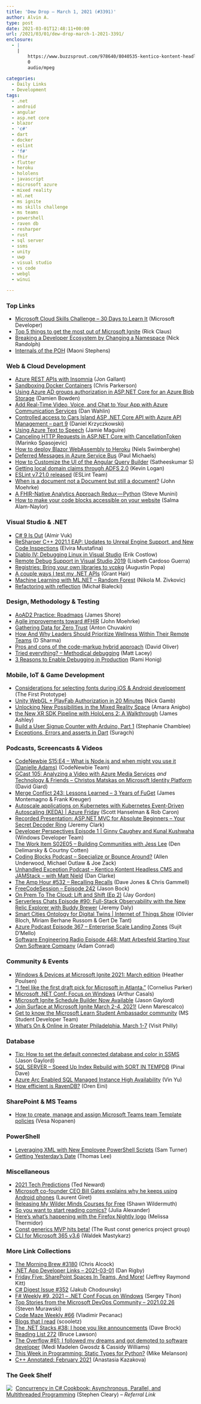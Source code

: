 ```yaml
---
title: 'Dew Drop – March 1, 2021 (#3391)'
author: Alvin A.
type: post
date: 2021-03-01T12:48:11+00:00
url: /2021/03/01/dew-drop-march-1-2021-3391/
enclosure:
  - |
    |
        https://www.buzzsprout.com/978640/8040535-kentico-kontent-headless-cms-and-jamstack-with-matt-nield.mp3?blob_id=36117823
        0
        audio/mpeg
        
categories:
  - Daily Links
  - Development
tags:
  - .net
  - android
  - angular
  - asp.net core
  - blazor
  - 'c#'
  - dart
  - docker
  - eslint
  - 'f#'
  - fhir
  - flutter
  - heroku
  - hololens
  - javascript
  - microsoft azure
  - mixed reality
  - ml.net
  - ms ignite
  - ms skills challenge
  - ms teams
  - powershell
  - raven db
  - resharper
  - rust
  - sql server
  - ssms
  - unity
  - uwp
  - visual studio
  - vs code
  - webgl
  - winui

---
```

### <a name="top"></a>Top Links

  * <a href="https://developer.microsoft.com/en-us/offers/30-days-to-learn-it?WT.mc_id=DOP-MVP-4025064" target="_blank" rel="noopener">Microsoft Cloud Skills Challenge &#8211; 30 Days to Learn It</a> (Microsoft Developer)
  * <a href="https://techcommunity.microsoft.com/t5/itops-talk-blog/top-5-things-to-get-the-most-out-of-microsoft-ignite/ba-p/2173554?WT.mc_id=DOP-MVP-4025064" target="_blank" rel="noopener">Top 5 things to get the most out of Microsoft Ignite</a> (Rick Claus)
  * <a href="http://feedproxy.google.com/~r/NicksNetTravels/~3/T4Dr7olTnPI/" target="_blank" rel="noopener">Breaking a Developer Ecosystem by Changing a Namespace</a> (Nick Randolph)
  * <a href="https://devblogs.microsoft.com/dotnet/internals-of-the-poh/?WT.mc_id=DOP-MVP-4025064" target="_blank" rel="noopener">Internals of the POH</a> (Maoni Stephens)

### <a name="web"></a>Web & Cloud Development

  * <a href="http://feedproxy.google.com/~r/jongallant/~3/V0gBs__r0qg/" target="_blank" rel="noopener">Azure REST APIs with Insomnia</a> (Jon Gallant)
  * <a href="https://medium.com/adobetech/sandboxing-docker-containers-56fbe6cf3534?source=rss----9342990108af---4" target="_blank" rel="noopener">Sandboxing Docker Containers</a> (Chris Parkerson)
  * <a href="https://damienbod.com/2021/03/01/using-azure-ad-groups-authorization-in-asp-net-core-for-an-azure-blob-storage/" target="_blank" rel="noopener">Using Azure AD groups authorization in ASP.NET Core for an Azure Blob Storage</a> (Damien Bowden)
  * <a href="https://blog.codewithdan.com/add-real-time-video-voice-and-chat-to-your-app-with-azure-communication-services/?utm_source=rss&utm_medium=rss&utm_campaign=add-real-time-video-voice-and-chat-to-your-app-with-azure-communication-services" target="_blank" rel="noopener">Add Real-Time Video, Voice, and Chat to Your App with Azure Communication Services</a> (Dan Wahlin)
  * <a href="https://daniel-krzyczkowski.github.io/Cars-Island-API-Access-With-API-Management/" target="_blank" rel="noopener">Controlled access to Cars Island ASP .NET Core API with Azure API Management &#8211; part 9</a> (Daniel Krzyczkowski)
  * <a href="https://jamiemaguire.net/index.php/2021/02/27/using-azure-text-to-speech/?utm_source=rss&utm_medium=rss&utm_campaign=using-azure-text-to-speech" target="_blank" rel="noopener">Using Azure Text to Speech</a> (Jamie Maguire)
  * <a href="https://code-maze.com/canceling-http-requests-in-asp-net-core-with-cancellationtoken/" target="_blank" rel="noopener">Canceling HTTP Requests in ASP.NET Core with CancellationToken</a> (Marinko Spasojevic)
  * <a href="https://swimburger.net/blog/dotnet/how-to-deploy-blazor-webassembly-to-heroku" target="_blank" rel="noopener">How to deploy Blazor WebAssembly to Heroku</a> (Niels Swimberghe)
  * <a href="https://www.pmichaels.net/2021/02/27/deferred-messages-in-azure-service-bus/?utm_source=rss&utm_medium=rss&utm_campaign=deferred-messages-in-azure-service-bus" target="_blank" rel="noopener">Deferred Messages in Azure Service Bus</a> (Paul Michaels)
  * <a href="https://www.syncfusion.com/blogs/post/how-to-customize-the-ui-of-the-angular-query-builder.aspx" target="_blank" rel="noopener">How to Customize the UI of the Angular Query Builder</a> (Satheeskumar S)
  * <a href="https://www.aligneddev.net/blog/2021/adfs20-localdomains/" target="_blank" rel="noopener">Getting local domain claims through ADFS 2.0</a> (Kevin Logan)
  * <a href="https://eslint.org/blog/2021/02/eslint-v7.21.0-released" target="_blank" rel="noopener">ESLint v7.21.0 released</a> (ESLint Team)
  * <a href="http://feedproxy.google.com/~r/HealthcareSecurity/privacy/~3/cg4Q_3kHaU0/when-is-document-not-document-but-still.html" target="_blank" rel="noopener">When is a document not a Document but still a document?</a> (John Moehrke)
  * <a href="https://blog.heliossoftware.com/a-fhir-native-analytics-approach-redux-python-cdadceef40c6?source=rss----9b1b9ed586ce---4" target="_blank" rel="noopener">A FHIR-Native Analytics Approach Redux — Python</a> (Steve Munini)
  * <a href="https://whitep4nth3r.com/blog/how-to-make-your-code-blocks-accessible-on-your-website" target="_blank" rel="noopener">How to make your code blocks accessible on your website</a> (Salma Alam-Naylor)

### <a name="dotnet"></a>Visual Studio & .NET

  * <a href="https://www.infoq.com/news/2021/02/c-sharp-9-is-out/?utm_campaign=infoq_content&utm_source=infoq&utm_medium=feed&utm_term=global" target="_blank" rel="noopener">C# 9 Is Out</a> (Almir Vuk)
  * <a href="https://blog.jetbrains.com/rscpp/2021/02/26/resharper-cpp-2021-1-eap-2-5/" target="_blank" rel="noopener">ReSharper C++ 2021.1 EAP: Updates to Unreal Engine Support, and New Code Inspections</a> (Elvira Mustafina)
  * <a href="https://www.infoq.com/news/2021/02/diablo-iv-linux/?utm_campaign=infoq_content&utm_source=infoq&utm_medium=feed&utm_term=global" target="_blank" rel="noopener">Diablo IV: Debugging Linux in Visual Studio</a> (Erik Costlow)
  * <a href="https://devblogs.microsoft.com/cppblog/remote-debug-support-in-visual-studio-2019/?WT.mc_id=DOP-MVP-4025064" target="_blank" rel="noopener">Remote Debug Support in Visual Studio 2019</a> (Lisbeth Cardoso Guerra)
  * <a href="https://devblogs.microsoft.com/cppblog/registries-bring-your-own-libraries-to-vcpkg/?WT.mc_id=DOP-MVP-4025064" target="_blank" rel="noopener">Registries: Bring your own libraries to vcpkg</a> (Augustin Popa)
  * <a href="https://dev.to/granthair5/a-couple-ways-i-test-my-net-apis-omk" target="_blank" rel="noopener">A couple ways I test my .NET APIs</a> (Grant Hair)
  * <a href="https://rubikscode.net/2021/03/01/machine-learning-with-ml-net-random-forest/" target="_blank" rel="noopener">Machine Learning with ML.NET – Random Forest</a> (Nikola M. Zivkovic)
  * <a href="https://www.michalbialecki.com/2021/02/28/refactoring-with-reflection/?utm_source=rss&utm_medium=rss&utm_campaign=refactoring-with-reflection" target="_blank" rel="noopener">Refactoring with reflection</a> (Michał Białecki)

### <a name="design"></a>Design, Methodology & Testing

  * <a href="https://www.jamesshore.com/v2/books/aoad2/roadmaps" target="_blank" rel="noopener">AoAD2 Practice: Roadmaps</a> (James Shore)
  * <a href="http://feedproxy.google.com/~r/HealthcareSecurity/privacy/~3/PZg3KOeFN7o/agile-improvements-toward-fhir.html" target="_blank" rel="noopener">Agile improvements toward #FHIR</a> (John Moehrke)
  * <a href="https://cloudsecuritypodcast.libsyn.com/-gathering-data-for-zero-trust" target="_blank" rel="noopener">Gathering Data for Zero Trust</a> (Anton Chuvakin)
  * <a href="https://blog.trello.com/prioritize-wellness-within-remote-teams" target="_blank" rel="noopener">How And Why Leaders Should Prioritize Wellness Within Their Remote Teams</a> (D Sharma)
  * <a href="https://davidjohnoliver.com/2021/02/28/pros-and-cons-of-the-code-markup-hybrid-approach/" target="_blank" rel="noopener">Pros and cons of the code-markup hybrid approach</a> (David Oliver)
  * <a href="http://feedproxy.google.com/~r/MattLacey/~3/oSMxoCtVacM/tried-everything-methodical-debugging.html" target="_blank" rel="noopener">Tried everything? &#8211; Methodical debugging</a> (Matt Lacey)
  * <a href="https://oz-code.com/blog/production-debugging/3-reasons-to-enable-debugging-in-production" target="_blank" rel="noopener">3 Reasons to Enable Debugging in Production</a> (Rami Honig)

### <a name="mobile"></a>Mobile, IoT & Game Development

  * <a href="https://medium.com/@prototypemakers/selecting-fonts-ios-android-development-230664251328?source=rss-f82e8a07929a------2" target="_blank" rel="noopener">Considerations for selecting fonts during iOS & Android development</a> (The First Prototype)
  * <a href="https://developer.okta.com/blog/2021/02/26/unity-webgl-playfab-authorization" target="_blank" rel="noopener">Unity WebGL + PlayFab Authorization in 20 Minutes</a> (Nick Gamb)
  * <a href="https://techcommunity.microsoft.com/t5/mixed-reality-business/guest-blog-unlocking-new-possibilities-in-the-mixed-reality/ba-p/2169770?WT.mc_id=DOP-MVP-4025064" target="_blank" rel="noopener">Unlocking New Possibilities in the Mixed Reality Space</a> (Amara Anigbo)
  * <a href="https://www.imaginativeuniversal.com/blog/2021/02/28/the-new-xr-sdk-pipeline-with-hololens-2-a-walkthrough/" target="_blank" rel="noopener">the New XR SDK Pipeline with HoloLens 2: A Walkthrough</a> (James Ashley)
  * <a href="https://auth0.com/blog/build-user-signup-counter-with-arduino-part1/" target="_blank" rel="noopener">Build a User Signup Counter with Arduino, Part 1</a> (Stephanie Chamblee)
  * <a href="https://medium.com/flutter-community/exceptions-errors-and-asserts-in-dart-bf021794cb21?source=rss----86fb29d7cc6a---4" target="_blank" rel="noopener">Exceptions, Errors and asserts in Dart</a> (Suragch)

### <a name="podcasts"></a>Podcasts, Screencasts & Videos

  * <a href="https://www.codenewbie.org/podcast/what-is-node-js-and-when-might-you-use-it-6535ac6c-e291-4937-9992-3a2c2c484a87" target="_blank" rel="noopener">CodeNewbie S15:E4 &#8211; What is Node.js and when might you use it (Danielle Adams)</a> (CodeNewbie Team)
  * <a href="https://www.DavidGiard.com/2021/02/25/GCast105AnalyzingAVideoWithAzureMediaServices.aspx" target="_blank" rel="noopener">GCast 105: Analyzing a Video with Azure Media Services</a> _and_ <a href="https://www.DavidGiard.com/2021/03/01/ChristosMatskasOnMicrosoftIdentityPlatform.aspx" target="_blank" rel="noopener">Technology & Friends &#8211; Christos Matskas on Microsoft Identity Platform</a> (David Giard)
  * <a href="http://www.mergeconflict.fm/243" target="_blank" rel="noopener">Merge Conflict 243: Lessons Learned &#8211; 3 Years of FuGet</a> (James Montemagno & Frank Kreuger)
  * <a href="https://channel9.msdn.com/Shows/Azure-Friday/Autoscale-applications-on-Kubernetes-with-Kubernetes-Event-Driven-Autoscaling-KEDA?WT.mc_id=DOP-MVP-4025064" target="_blank" rel="noopener">Autoscale applications on Kubernetes with Kubernetes Event-Driven Autoscaling (KEDA) | Azure Friday</a> (Scott Hanselman & Rob Caron)
  * <a href="https://jeremybytes.blogspot.com/2021/02/recorded-presentation-aspnet-mvc-for.html" target="_blank" rel="noopener">Recorded Presentation: ASP.NET MVC for Absolute Beginners &#8211; Your Secret Decoder Ring</a> (Jeremy Clark)
  * <a href="https://www.youtube.com/watch?v=Jehd1kQ2t8Q&feature=youtu.be&ab_channel=WindowsDeveloper" target="_blank" rel="noopener">Developer Perspectives Episode 1 | Ginny Caughey and Kunal Kushwaha</a> (Windows Developer Team)
  * <a href="https://theworkitem.com/blog/building-communities-with-jess-lee/" target="_blank" rel="noopener">The Work Item S02E05 &#8211; Building Communities with Jess Lee</a> (Den Delimarsky & Courtny Cotten)
  * <a href="https://www.codingblocks.net/podcast/specialize-or-bounce-around/" target="_blank" rel="noopener">Coding Blocks Podcast &#8211; Specialize or Bounce Around?</a> (Allen Underwood, Michael Outlaw & Joe Zack)
  * <a href="https://www.buzzsprout.com/978640/8040535-kentico-kontent-headless-cms-and-jamstack-with-matt-nield.mp3?blob_id=36117823" target="_blank" rel="noopener">Unhandled Exception Podcast &#8211; Kentico Kontent Headless CMS and JAMStack &#8211; with Matt Nield</a> (Dan Clarke)
  * <a href="http://feedproxy.google.com/~r/TheAmpHour/~3/8G17I67BFbk/" target="_blank" rel="noopener">The Amp Hour #532 – Recalling Recalls</a> (Dave Jones & Chris Gammell)
  * <a href="http://www.youtube.com/watch?v=e8fhKqWtMgU" target="_blank" rel="noopener">FreeCodeSession &#8211; Episode 242</a> (Jason Bock)
  * <a href="https://devblogs.microsoft.com/devops/on-prem-to-the-cloud-lift-and-shift-ep-2/?WT.mc_id=DOP-MVP-4025064" target="_blank" rel="noopener">On Prem To The Cloud: Lift and Shift (Ep 2)</a> (Jay Gordon)
  * <a href="https://www.serverlesschats.com/90" target="_blank" rel="noopener">Serverless Chats Episode #90: Full-Stack Observability with the New Relic Explorer with Buddy Brewer</a> (Jeremy Daly)
  * <a href="https://channel9.msdn.com/Shows/Internet-of-Things-Show/Smart-Cities-Ontology-for-Digital-Twins?WT.mc_id=DOP-MVP-4025064" target="_blank" rel="noopener">Smart Cities Ontology for Digital Twins | Internet of Things Show</a> (Olivier Bloch, Miriam Berhane Russom & Gert De Tant)
  * <a href="http://azpodcast.azurewebsites.net/post/Episode-367-Enterprise-Scale-Landing-Zones" target="_blank" rel="noopener">Azure Podcast Episode 367 &#8211; Enterprise Scale Landing Zones</a> (Sujit D&#8217;Mello)
  * <a href="https://www.se-radio.net/2021/02/episode-448-starting-your-own-software-company/" target="_blank" rel="noopener">Software Engineering Radio Episode 448: Matt Arbesfeld Starting Your Own Software Company</a> (Adam Conrad)

### <a name="events"></a>Community & Events

  * <a href="https://techcommunity.microsoft.com/t5/windows-it-pro-blog/windows-amp-devices-at-microsoft-ignite-2021-march-edition/ba-p/2169247?WT.mc_id=DOP-MVP-4025064" target="_blank" rel="noopener">Windows & Devices at Microsoft Ignite 2021: March edition</a> (Heather Poulsen)
  * <a href="https://news.microsoft.com/life/atlanta/" target="_blank" rel="noopener">“I feel like the first draft pick for Microsoft in Atlanta.”</a> (Cornelius Parker)
  * <a href="https://www.infoq.com/news/2021/02/dotnet-conf-focus-windows/?utm_campaign=infoq_content&utm_source=infoq&utm_medium=feed&utm_term=global" target="_blank" rel="noopener">Microsoft .NET Conf: Focus on Windows</a> (Arthur Casals)
  * <a href="https://www.jasongaylord.com/blog/2021/02/26/microsoft-ignite-schedule-available" target="_blank" rel="noopener">Microsoft Ignite Schedule Builder Now Available</a> (Jason Gaylord)
  * <a href="https://techcommunity.microsoft.com/t5/surface-it-pro-blog/join-surface-at-microsoft-ignite-march-2-4-2021/ba-p/2147130?WT.mc_id=DOP-MVP-4025064" target="_blank" rel="noopener">Join Surface at Microsoft Ignite March 2-4, 2021!</a> (Jenn Marescalco)
  * <a href="https://techcommunity.microsoft.com/t5/student-developer-blog/get-to-know-the-microsoft-learn-student-ambassador-community/ba-p/2169496?WT.mc_id=DOP-MVP-4025064" target="_blank" rel="noopener">Get to know the Microsoft Learn Student Ambassador community</a> (MS Student Developer Team)
  * <a href="https://www.uwishunu.com/2021/02/whats-on-online-in-greater-philadelphia-march-1-7/" target="_blank" rel="noopener">What’s On & Online in Greater Philadelphia, March 1-7</a> (Visit Philly)

### <a name="sql"></a>Database

  * <a href="https://www.jasongaylord.com/blog/2021/03/01/setting-default-database-color-ssms" target="_blank" rel="noopener">Tip: How to set the default connected database and color in SSMS</a> (Jason Gaylord)
  * <a href="https://blog.sqlauthority.com/2021/03/01/sql-server-speed-up-index-rebuild-with-sort-in-tempdb/?utm_source=rss&utm_medium=rss&utm_campaign=sql-server-speed-up-index-rebuild-with-sort-in-tempdb" target="_blank" rel="noopener">SQL SERVER – Speed Up Index Rebuild with SORT IN TEMPDB</a> (Pinal Dave)
  * <a href="https://techcommunity.microsoft.com/t5/azure-arc/azure-arc-enabled-sql-managed-instance-high-availability/ba-p/2170333?WT.mc_id=DOP-MVP-4025064" target="_blank" rel="noopener">Azure Arc Enabled SQL Managed Instance High Availability</a> (Vin Yu)
  * <a href="http://feedproxy.google.com/~r/AyendeRahien/~3/GLw23RmVl4I/how-efficient-is-ravendb" target="_blank" rel="noopener">How efficient is RavenDB?</a> (Oren Eini)

### <a name="sp"></a>SharePoint & MS Teams

  * <a href="https://myteamsday.com/2021/02/27/template-policies/" target="_blank" rel="noopener">How to create, manage and assign Microsoft Teams team Template policies</a> (Vesa Nopanen)

### <a name="ps"></a>PowerShell

  * <a href="https://devblogs.microsoft.com/powershell-community/leveraging-xml-with-new-employee-powershell-scripts/?WT.mc_id=DOP-MVP-4025064" target="_blank" rel="noopener">Leveraging XML with New Employee PowerShell Scripts</a> (Sam Turner)
  * <a href="https://devblogs.microsoft.com/powershell-community/getting-yesterdays-date/?WT.mc_id=DOP-MVP-4025064" target="_blank" rel="noopener">Getting Yesterday’s Date</a> (Thomas Lee)

### <a name="misc"></a>Miscellaneous

  * <a href="http://blogs.tedneward.com/post/2021-tech-predictions/" target="_blank" rel="noopener">2021 Tech Predictions</a> (Ted Neward)
  * <a href="http://feedproxy.google.com/~r/winbetadotorg/~3/KF0t1glXlxs/microsoft-co-founder-ceo-bill-gates-explains-why-he-keeps-using-android-phones" target="_blank" rel="noopener">Microsoft co-founder CEO Bill Gates explains why he keeps using Android phones</a> (Laurent Giret)
  * <a href="http://wildermuth.com/2021/02/28/Releasing-My-Wilder-Minds-Courses-for-Free" target="_blank" rel="noopener">Releasing My Wilder Minds Courses for Free</a> (Shawn Wildermuth)
  * <a href="https://www.theverge.com/22303444/comics-buying-guide-subscription-comixology-marvel-unlimited-dc-universe-infinite" target="_blank" rel="noopener">So you want to start reading comics?</a> (Julia Alexander)
  * <a href="https://hacks.mozilla.org/heres-whats-happening-with-the-firefox-nightly-logo/" target="_blank" rel="noopener">Here’s what’s happening with the Firefox Nightly logo</a> (Melissa Thermidor)
  * <a href="https://blog.rust-lang.org/2021/02/26/const-generics-mvp-beta.html" target="_blank" rel="noopener">Const generics MVP hits beta!</a> (The Rust const generics project group)
  * <a href="https://techcommunity.microsoft.com/t5/microsoft-365-pnp-blog/cli-for-microsoft-365-v3-6/ba-p/2169383?WT.mc_id=DOP-MVP-4025064" target="_blank" rel="noopener">CLI for Microsoft 365 v3.6</a> (Waldek Mastykarz)

### <a name="links"></a>More Link Collections

  * <a href="http://feedproxy.google.com/~r/ReflectivePerspective/~3/xE0dXoqYL3Q/" target="_blank" rel="noopener">The Morning Brew #3180</a> (Chris Alcock)
  * <a href="https://links.danrigby.com/2021/03/app-developer-links-2021-03-01/" target="_blank" rel="noopener">.NET App Developer Links &#8211; 2021-03-01</a> (Dan Rigby)
  * <a href="https://techcommunity.microsoft.com/t5/microsoft-mvp-award-program-blog/friday-five-sharepoint-spaces-in-teams-and-more/ba-p/2164118?WT.mc_id=DOP-MVP-4025064" target="_blank" rel="noopener">Friday Five: SharePoint Spaces In Teams, And More!</a> (Jeffrey Raymond Kitt)
  * <a href="http://feedproxy.google.com/~r/digest-csharp/~3/O2aBWEMgGZg/352" target="_blank" rel="noopener">C# Digest Issue #352</a> (Jakub Chodounsky)
  * <a href="https://sergeytihon.com/2021/02/27/f-weekly-9-2021/" target="_blank" rel="noopener">F# Weekly #9, 2021 – .NET Conf Focus on Windows</a> (Sergey Tihon)
  * <a href="https://devblogs.microsoft.com/devops/top-stories-from-the-microsoft-devops-community-2021-02-26/?WT.mc_id=DOP-MVP-4025064" target="_blank" rel="noopener">Top Stories from the Microsoft DevOps Community – 2021.02.26</a> (Steven Murawski)
  * <a href="https://code-maze.com/code-maze-weekly-66/" target="_blank" rel="noopener">Code Maze Weekly #66</a> (Vladimir Pecanac)
  * <a href="https://blog.scooletz.com/2021/03/01/blogs-that-I-read" target="_blank" rel="noopener">Blogs that I read</a> (scooletz)
  * <a href="https://daveabrock.com/2021/02/27/dotnet-stacks-38" target="_blank" rel="noopener">The .NET Stacks #38: I hope you like announcements</a> (Dave Brock)
  * <a href="https://www.brucelawson.co.uk/2021/reading-list-272/" target="_blank" rel="noopener">Reading List 272</a> (Bruce Lawson)
  * <a href="https://stackoverflow.blog/2021/02/26/the-overflow-61-i-followed-my-dreams-and-got-demoted-to-software-developer/" target="_blank" rel="noopener">The Overflow #61: I followed my dreams and got demoted to software developer</a> (Medi Madelen Gwosdz & Cassidy Williams)
  * <a href="https://thenewstack.io/this-week-in-programming-static-types-for-python/" target="_blank" rel="noopener">This Week in Programming: Static Types for Python?</a> (Mike Melanson)
  * <a href="https://blog.jetbrains.com/clion/2021/02/cpp-annotated-feb-2021/" target="_blank" rel="noopener">C++ Annotated: February 2021</a> (Anastasia Kazakova)

### <a name="shelf"></a>The Geek Shelf

<a href="https://www.amazon.com/dp/0735698953/?tag=amavin-20" target="_blank" rel="noopener"><img decoding="async" style="margin: 0px 5px 0px 0px; border: 0px currentcolor; float: left; display: inline; background-image: none;" src="https://m.media-amazon.com/images/I/51QnnIC25sL._SS135_.jpg" align="left" border="0" /></a> <a href="https://www.amazon.com/dp/0735698953/?tag=amavin-20" target="_blank" rel="noopener">Concurrency in C# Cookbook: Asynchronous, Parallel, and Multithreaded Programming</a> (Stephen Cleary) _&#8211; Referral Link_